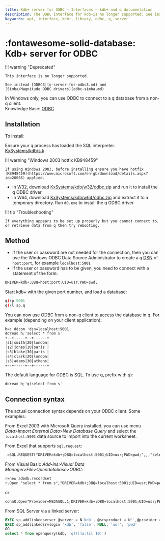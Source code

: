 ```yaml
---
title: Kdb+ server for ODBC – Interfaces – kdb+ and q documentation
description: The ODBC interface for kdb+is no longer supported. See instead the SImba Magnitude ODBC drivers.
keywords: api, interface, kdb+, library, odbc, q, server
---
```

# :fontawesome-solid-database: Kdb+ server for ODBC




!!! warning "Deprecated"

    This interface is no longer supported.

    See instead [ODBC3](q-server-for-odbc3.md) and 
    [Simba/Magnitude ODBC drivers](odbc-simba.md)





In Windows only, you can use ODBC to connect to a q database from a non-q client.  
<i class="far fa-hand-point-right"></i> 
Knowledge Base: [ODBC](../kb/odbc.md)


## Installation

To install:

Ensure your q process has loaded the SQL interpreter.  
<i class="fab fa-github"></i> [KxSystems/kdb/s.k](https://github.com/KxSystems/kdb/blob/master/s.k)

!!! warning "Windows 2003 hotfix KB948459"

    If using Windows 2003, before installing ensure you have hotfix [KB948459](https://www.microsoft.com/en-gb/download/details.aspx?id=20065) applied. 

-   in W32, download <i class="fab fa-github"></i> [KxSystems/kdb/w32/odbc.zip](https://github.com/KxSystems/kdb/blob/master/w32/odbc.zip) and run it to install the q ODBC driver
-   in W64, download <i class="fab fa-github"></i> [KxSystems/kdb/w64/odbc.zip](https://github.com/KxSystems/kdb/blob/master/w64/odbc.zip) and extract it to a temporary directory. Run `d0.exe` to install the q ODBC driver.

!!! tip "Troubleshooting"

    If everything appears to be set up properly but you cannot connect to, or retrieve data from q then try rebooting.


## Method

-   if the user or password are not needed for the connection, then you can use the Windows ODBC Data Source Administrator to create a q [DSN](https://en.wikipedia.org/wiki/Database_Source_Name) of `host:port`, for example `localhost:5001`
-   if the user or password has to be given, you need to connect with a statement of the form:

```txt
DRIVER=kdb+;DBQ=host:port;UID=usr;PWD=pwd;
```

Start kdb+ with the given port number, and load a database:

```q
q)\p 5001
q)\l sp.q
```

You can now use ODBC from a non-q client to access the database in q. For example (depending on your client application):

```txt
h=: ddcon 'dsn=localhost:5001'
ddread h;'select * from s'
+--+-----+--+------+
|s1|smith|20|london|
|s2|jones|10|paris |
|s3|blake|30|paris |
|s4|clark|20|london|
|s5|adams|30|athens|
+--+-----+--+------+
```

The default language for ODBC is SQL. To use q, prefix with `q)`:

```txt
ddread h;'q)select from s'
```


## Connection syntax

The actual connection syntax depends on your ODBC client. Some examples:

From Excel 2003 with Microsoft Query installed, you can use menu _Data&gt;Import External Data&gt;New Database Query_ and select the `localhost:5001` data source to import into the current worksheet.

From Excel that supports `sql.request`:

```txt
 =SQL.REQUEST("DRIVER=kdb+;DBQ=localhost:5001;UID=usr;PWD=pwd;",,,"select * from s")
```

From Visual Basic _Add-ins&gt;Visual Data Manager&gt;File&gt;Opendatabase&gt;ODBC_:

```txt
r=new adodb.recordset
r.Open "select * from s","DRIVER=kdb+;DBQ=localhost:5001;UID=usr;PWD=pwd;"
```

or

```txt
connQ.Open"Provider=MSDASQL.1;DRIVER=kdb+;DBQ=localhost:5001;UID=usr;PWD=pwd;"
```

From SQL Server via a linked server:

```sql
EXEC sp_addlinkedserver @server = N'kdb', @srvproduct = N'',@provider = N'MSDASQL.1', @provstr = 'Provider=MSDASQL.1;DRIVER=kdb+;DBQ=localhost:5001';
EXEC sp_addlinkedsrvlogin 'kdb', 'false', NULL, 'usr', 'pwd'
GO
select * from openquery(kdb, 'q)([]a:til 10)')
```

